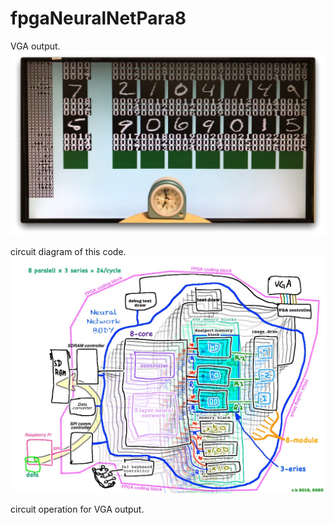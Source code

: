 # fpgaNeuralNetPara8

VGA output.
!["picture"](vga20250519a.jpg)

circuit diagram of this code.
!["picture"](dia20250519a.jpg)

circuit operation for VGA output.
